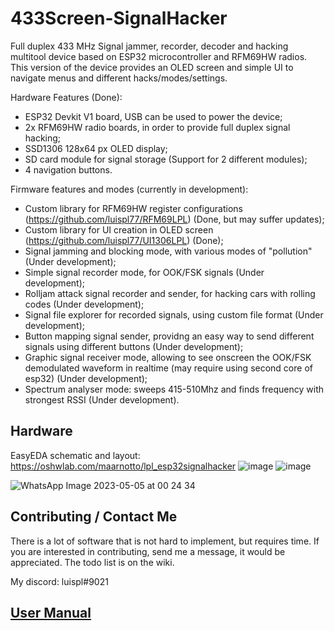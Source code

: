 # 433Screen-SignalHacker
Full duplex 433 MHz Signal jammer, recorder, decoder and hacking multitool device based on ESP32 microcontroller and RFM69HW radios. This version of the device provides an OLED screen and simple UI to navigate menus and different hacks/modes/settings.

Hardware Features (Done):
- ESP32 Devkit V1 board, USB can be used to power the device;
- 2x RFM69HW radio boards, in order to provide full duplex signal hacking;
- SSD1306 128x64 px OLED display;
- SD card module for signal storage (Support for 2 different modules);
- 4 navigation buttons.

Firmware features and modes (currently in development):
- Custom library for RFM69HW register configurations (https://github.com/luispl77/RFM69LPL) (Done, but may suffer updates);
- Custom library for UI creation in OLED screen (https://github.com/luispl77/UI1306LPL) (Done);
- Signal jamming and blocking mode, with various modes of "pollution" (Under development);
- Simple signal recorder mode, for OOK/FSK signals (Under development);
- Rolljam attack signal recorder and sender, for hacking cars with rolling codes (Under development);
- Signal file explorer for recorded signals, using custom file format (Under development);
- Button mapping signal sender, providng an easy way to send different signals using different buttons (Under development);
- Graphic signal receiver mode, allowing to see onscreen the OOK/FSK demodulated waveform in realtime (may require using second core of esp32) (Under development);
- Spectrum analyser mode: sweeps 415-510Mhz and finds frequency with strongest RSSI (Under development).

## Hardware
EasyEDA schematic and layout: https://oshwlab.com/maarnotto/lpl_esp32signalhacker
![image](https://user-images.githubusercontent.com/81360502/236343828-5eb571a6-c591-4fb2-bbef-8b55d704c261.png)
![image](https://user-images.githubusercontent.com/81360502/236343848-cd96bbe8-c5c1-4bd1-ad73-7ae4cd8e46e6.png)





![WhatsApp Image 2023-05-05 at 00 24 34](https://user-images.githubusercontent.com/81360502/236350820-bab8f90a-2e23-47e5-a12c-8dca480eee96.jpeg)


## Contributing / Contact Me

There is a lot of software that is not hard to implement, but requires time. If you are interested in contributing, send me a message, it would be appreciated. The todo list is on the wiki.

My discord: luispl#9021

## [User Manual](https://github.com/luispl77/433Screen-SignalHacker/wiki/User-Manual)


